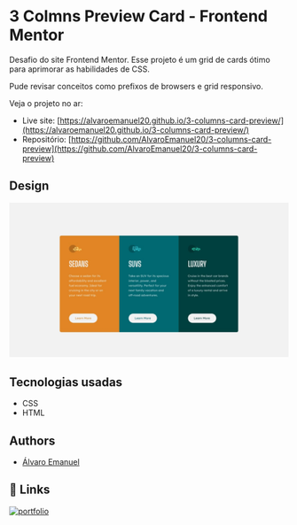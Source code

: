 
# 3 Colmns Preview Card - Frontend Mentor

Desafio do site Frontend Mentor. Esse projeto é um grid de cards ótimo para aprimorar as habilidades de CSS.

Pude revisar conceitos como prefixos de browsers e grid responsivo.

Veja o projeto no ar:
- Live site: [https://alvaroemanuel20.github.io/3-columns-card-preview/](https://alvaroemanuel20.github.io/3-columns-card-preview/)
- Repositório: [https://github.com/AlvaroEmanuel20/3-columns-card-preview](https://github.com/AlvaroEmanuel20/3-columns-card-preview)
## Design

![Generate Advice APP](./design/desktop-design.jpg)


## Tecnologias usadas

- CSS
- HTML


## Authors

- [Álvaro Emanuel](https://www.github.com/AlvaroEmanuel20)


## 🔗 Links
[![portfolio](https://img.shields.io/badge/my_portfolio-000?style=for-the-badge&logo=ko-fi&logoColor=white)](https://alvaroemanuel.com)
